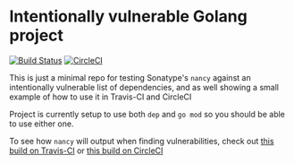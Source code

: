 # Intentionally vulnerable Golang project

[![Build Status](https://travis-ci.org/sonatype-nexus-community/intentionally-vulnerable-golang-project.svg?branch=master)](https://travis-ci.org/sonatype-nexus-community/intentionally-vulnerable-golang-project) [![CircleCI](https://circleci.com/gh/sonatype-nexus-community/intentionally-vulnerable-golang-project.svg?style=svg)](https://circleci.com/gh/sonatype-nexus-community/intentionally-vulnerable-golang-project)

This is just a minimal repo for testing Sonatype's `nancy` against an intentionally vulnerable list of 
dependencies, and as well showing a small example of how to use it in Travis-CI and CircleCI

Project is currently setup to use both `dep` and `go mod` so you should be able to use either one. 

To see how `nancy` will output when finding vulnerabilities, check out [this build on Travis-CI](https://travis-ci.org/github/sonatype-nexus-community/intentionally-vulnerable-golang-project/builds/671448888) or [this build on CircleCI](https://circleci.com/gh/sonatype-nexus-community/intentionally-vulnerable-golang-project/26)
